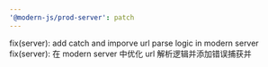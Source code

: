 ```yaml
---
'@modern-js/prod-server': patch
---
```


fix(server): add catch and imporve url parse logic in modern server
fix(server): 在 modern server 中优化 url 解析逻辑并添加错误捕获并
